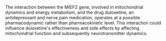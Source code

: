 The interaction between the MIEF2 gene, involved in mitochondrial dynamics and energy metabolism, and the drug duloxetine, an antidepressant and nerve pain medication, operates at a possible pharmacodynamic rather than pharmacokinetic level. This interaction could influence duloxetine's effectiveness and side effects by affecting mitochondrial function and subsequently neurotransmitter dynamics.